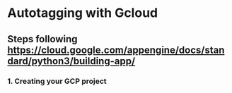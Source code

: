 # Autotagging with Gcloud

## Steps following https://cloud.google.com/appengine/docs/standard/python3/building-app/
### 1. Creating your GCP project
